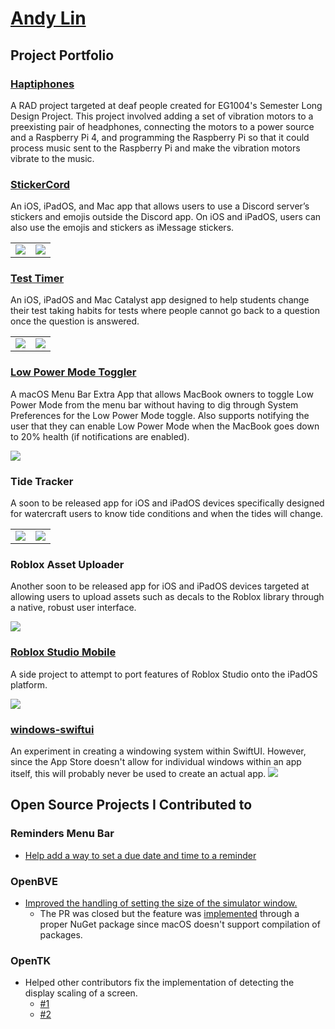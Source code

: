 # [Andy Lin](https://github.com/andylin2004)

## Project Portfolio

### [Haptiphones](https://github.com/andylin2004/sldp-audio-processing)
A RAD project targeted at deaf people created for EG1004's Semester Long Design Project. This project involved adding a set of vibration motors to a preexisting pair of headphones, connecting the motors to a power source and a Raspberry Pi 4, and programming the Raspberry Pi so that it could process music sent to the Raspberry Pi and make the vibration motors vibrate to the music.

### [StickerCord](https://apps.apple.com/us/app/stickercord/id1661981599)
An iOS, iPadOS, and Mac app that allows users to use a Discord server’s stickers and emojis outside the Discord app. On iOS and iPadOS, users can also use the emojis and stickers as iMessage stickers.

<table>
    <tr>
        <td>
        <img src="images/stickercordApp.png">
        </td>
        <td>
        <img src="images/stickercordiMessage.png">
        </td>
    </tr>
</table> 

### [Test Timer](https://apps.apple.com/us/app/test-timer-monitor-your-time/id1568837510)
An iOS, iPadOS and Mac Catalyst app designed to help students change their test taking habits for tests where people cannot go back to a question once the question is answered.

<table>
    <tr>
        <td>
        <img src="images/testTimer1.png">
        </td>
        <td>
        <img src="images/testTimer2.png">
        </td>
    </tr>
</table>

### [Low Power Mode Toggler](binaries/Low%20Power%20Mode%20Toggler.zip)
A macOS Menu Bar Extra App that allows MacBook owners to toggle Low Power Mode from the menu bar without having to dig through System Preferences for the Low Power Mode toggle. Also supports notifying the user that they can enable Low Power Mode when the MacBook goes down to 20% health (if notifications are enabled).

![](images/lowPowerModeToggler.png)

### Tide Tracker
A soon to be released app for iOS and iPadOS devices specifically designed for watercraft users to know tide conditions and when the tides will change.

<table>
    <tr>
        <td>
        <img src="images/tides1.png">
        </td>
        <td>
        <img src="images/tides2.png">
        </td>
    </tr>
</table>

### Roblox Asset Uploader
Another soon to be released app for iOS and iPadOS devices targeted at allowing users to upload assets such as decals to the Roblox library through a native, robust user interface.

![](images/robloxAssetUploader.png)

### [Roblox Studio Mobile](https://github.com/andylin2004/RobloxStudioMobile)
A side project to attempt to port features of Roblox Studio onto the iPadOS platform.

![](images/robloxStudioMobile.png)

### [windows-swiftui](https://github.com/andylin2004/windows-swiftui)
An experiment in creating a windowing system within SwiftUI. However, since the App Store doesn't allow for individual windows within an app itself, this will probably never be used to create an actual app.
![](images/windows-swiftui.png)

## Open Source Projects I Contributed to

### Reminders Menu Bar

- [Help add a way to set a due date and time to a reminder](https://github.com/DamascenoRafael/reminders-menubar/pull/80)

### OpenBVE
- [Improved the handling of setting the size of the simulator window.](https://github.com/leezer3/OpenBVE/pull/692)
  - The PR was closed but the feature was [implemented](https://openbve-project.net/intro/v1.8.2.0/) through a proper NuGet package since macOS doesn't support compilation of packages.

### OpenTK
- Helped other contributors fix the implementation of detecting the display scaling of a screen. 
  - [#1](https://github.com/leezer3/opentk/pull/1)
  - [#2](https://github.com/leezer3/opentk/pull/2)